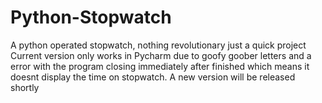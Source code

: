 # Python-Stopwatch
A python operated stopwatch, nothing revolutionary just a quick project
Current version only works in Pycharm due to goofy goober letters and a error with the program closing immediately after finished which means it doesnt display the time on stopwatch.
A new version will be released shortly
